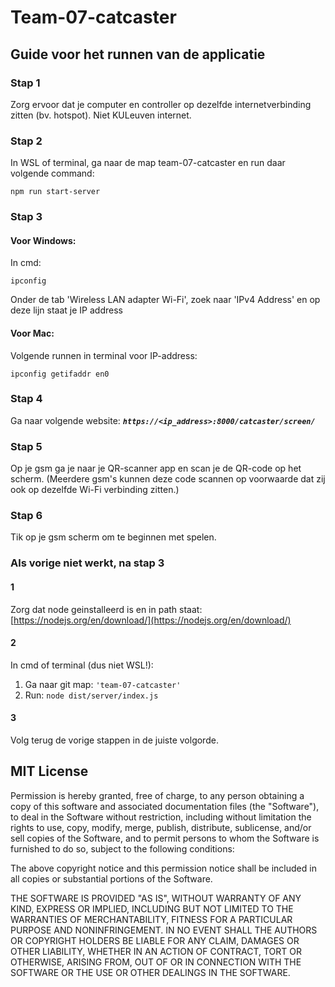 # Team-07-catcaster

## Guide voor het runnen van de applicatie
### Stap 1
Zorg ervoor dat je computer en controller op dezelfde internetverbinding zitten (bv. hotspot). Niet KULeuven internet.
### Stap 2
In WSL of terminal, ga naar de map team-07-catcaster en run daar volgende command:
```
npm run start-server
```
### Stap 3
#### Voor Windows:
In cmd:
```
ipconfig
```
Onder de tab 'Wireless LAN adapter Wi-Fi', zoek naar 'IPv4 Address' en op deze lijn staat je IP address
#### Voor Mac:
Volgende runnen in terminal voor IP-address:
```
ipconfig getifaddr en0
```

### Stap 4
Ga naar volgende website: ***`https://<ip_address>:8000/catcaster/screen/`***
### Stap 5
Op je gsm ga je naar je QR-scanner app en scan je de QR-code op het scherm. (Meerdere gsm's kunnen deze code scannen op voorwaarde dat zij ook op dezelfde Wi-Fi verbinding zitten.)
### Stap 6
Tik op je gsm scherm om te beginnen met spelen.

### Als vorige niet werkt, na stap 3
#### 1
Zorg dat node geinstalleerd is en in path staat:
[https://nodejs.org/en/download/](https://nodejs.org/en/download/)
#### 2
In cmd of terminal (dus niet WSL!):
1. Ga naar git map: `'team-07-catcaster'`
2. Run: `node dist/server/index.js`
#### 3
Volg terug de vorige stappen in de juiste volgorde.

## MIT License
Permission is hereby granted, free of charge, to any person obtaining a copy of this software and associated documentation files (the "Software"), to deal in the Software without restriction, including without limitation the rights to use, copy, modify, merge, publish, distribute, sublicense, and/or sell copies of the Software, and to permit persons to whom the Software is furnished to do so, subject to the following conditions:

The above copyright notice and this permission notice shall be included in all copies or substantial portions of the Software.

THE SOFTWARE IS PROVIDED "AS IS", WITHOUT WARRANTY OF ANY KIND, EXPRESS OR IMPLIED, INCLUDING BUT NOT LIMITED TO THE WARRANTIES OF MERCHANTABILITY, FITNESS FOR A PARTICULAR PURPOSE AND NONINFRINGEMENT. IN NO EVENT SHALL THE AUTHORS OR COPYRIGHT HOLDERS BE LIABLE FOR ANY CLAIM, DAMAGES OR OTHER LIABILITY, WHETHER IN AN ACTION OF CONTRACT, TORT OR OTHERWISE, ARISING FROM, OUT OF OR IN CONNECTION WITH THE SOFTWARE OR THE USE OR OTHER DEALINGS IN THE SOFTWARE.
